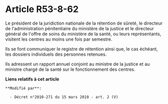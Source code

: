 # Article R53-8-62

Le président de la juridiction nationale de la rétention de sûreté, le directeur de l'administration pénitentiaire du
ministère de la justice et le           directeur général de l'offre de soins  du ministère de la santé, ou leurs
représentants, visitent les centres au moins une fois par semestre. 

Ils se font communiquer le registre de rétention ainsi que, le cas échéant, les dossiers individuels des personnes retenues. 

Ils adressent un rapport annuel conjoint au ministre de la justice et au ministre chargé de la santé sur le fonctionnement
des centres.

**Liens relatifs à cet article**

	**Modifié par**:

	  - Décret n°2010-271 du 15 mars 2010 - art. 2 (V)
